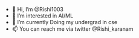 - 👋 Hi, I’m @Rishi1003
- 👀 I’m interested in AI/ML
- 🌱 I’m currently Doing my undergrad in cse
- 📫 You can reach me via twitter @Rishi_karanam
